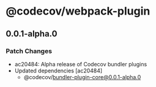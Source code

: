 # @codecov/webpack-plugin

## 0.0.1-alpha.0

### Patch Changes

- ac20484: Alpha release of Codecov bundler plugins
- Updated dependencies [ac20484]
  - @codecov/bundler-plugin-core@0.0.1-alpha.0
